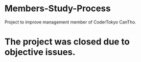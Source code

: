 # Members-Study-Process
 Project to improve management member of CoderTokyo CanTho.
 
# The project was closed due to objective issues.
